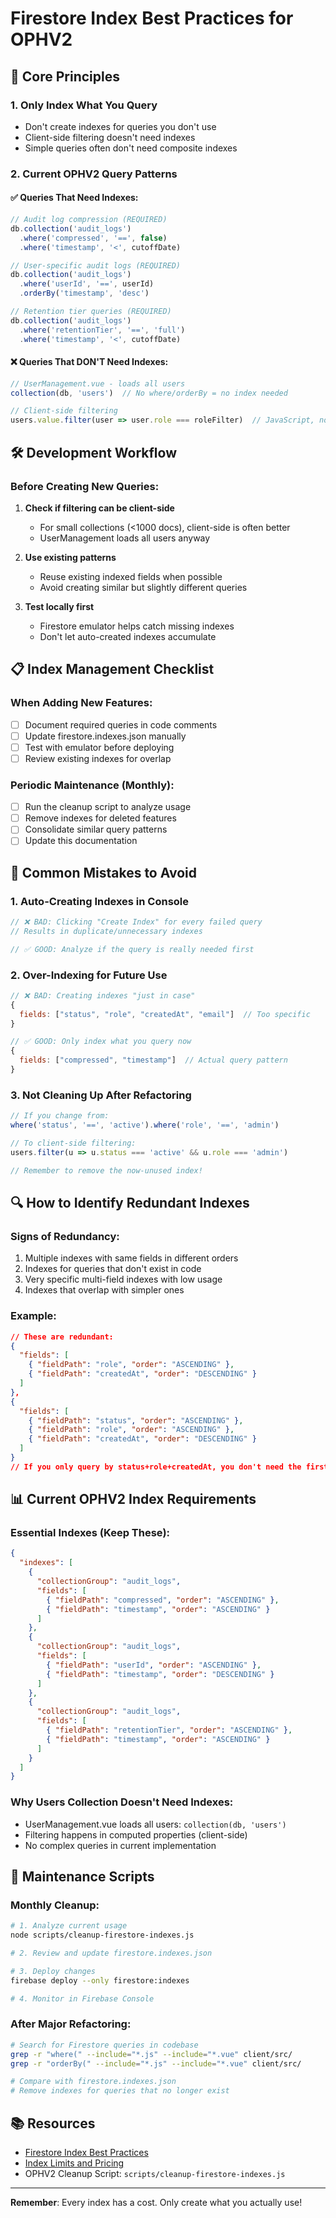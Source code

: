 # Firestore Index Best Practices for OPHV2

## 🎯 Core Principles

### 1. Only Index What You Query
- Don't create indexes for queries you don't use
- Client-side filtering doesn't need indexes
- Simple queries often don't need composite indexes

### 2. Current OPHV2 Query Patterns

#### ✅ Queries That Need Indexes:
```javascript
// Audit log compression (REQUIRED)
db.collection('audit_logs')
  .where('compressed', '==', false)
  .where('timestamp', '<', cutoffDate)

// User-specific audit logs (REQUIRED)
db.collection('audit_logs')
  .where('userId', '==', userId)
  .orderBy('timestamp', 'desc')

// Retention tier queries (REQUIRED)
db.collection('audit_logs')
  .where('retentionTier', '==', 'full')
  .where('timestamp', '<', cutoffDate)
```

#### ❌ Queries That DON'T Need Indexes:
```javascript
// UserManagement.vue - loads all users
collection(db, 'users')  // No where/orderBy = no index needed

// Client-side filtering
users.value.filter(user => user.role === roleFilter)  // JavaScript, not Firestore
```

## 🛠️ Development Workflow

### Before Creating New Queries:

1. **Check if filtering can be client-side**
   - For small collections (<1000 docs), client-side is often better
   - UserManagement loads all users anyway

2. **Use existing patterns**
   - Reuse existing indexed fields when possible
   - Avoid creating similar but slightly different queries

3. **Test locally first**
   - Firestore emulator helps catch missing indexes
   - Don't let auto-created indexes accumulate

## 📋 Index Management Checklist

### When Adding New Features:
- [ ] Document required queries in code comments
- [ ] Update firestore.indexes.json manually
- [ ] Test with emulator before deploying
- [ ] Review existing indexes for overlap

### Periodic Maintenance (Monthly):
- [ ] Run the cleanup script to analyze usage
- [ ] Remove indexes for deleted features
- [ ] Consolidate similar query patterns
- [ ] Update this documentation

## 🚫 Common Mistakes to Avoid

### 1. Auto-Creating Indexes in Console
```javascript
// ❌ BAD: Clicking "Create Index" for every failed query
// Results in duplicate/unnecessary indexes

// ✅ GOOD: Analyze if the query is really needed first
```

### 2. Over-Indexing for Future Use
```javascript
// ❌ BAD: Creating indexes "just in case"
{
  fields: ["status", "role", "createdAt", "email"]  // Too specific
}

// ✅ GOOD: Only index what you query now
{
  fields: ["compressed", "timestamp"]  // Actual query pattern
}
```

### 3. Not Cleaning Up After Refactoring
```javascript
// If you change from:
where('status', '==', 'active').where('role', '==', 'admin')

// To client-side filtering:
users.filter(u => u.status === 'active' && u.role === 'admin')

// Remember to remove the now-unused index!
```

## 🔍 How to Identify Redundant Indexes

### Signs of Redundancy:
1. Multiple indexes with same fields in different orders
2. Indexes for queries that don't exist in code
3. Very specific multi-field indexes with low usage
4. Indexes that overlap with simpler ones

### Example:
```json
// These are redundant:
{
  "fields": [
    { "fieldPath": "role", "order": "ASCENDING" },
    { "fieldPath": "createdAt", "order": "DESCENDING" }
  ]
},
{
  "fields": [
    { "fieldPath": "status", "order": "ASCENDING" },
    { "fieldPath": "role", "order": "ASCENDING" },
    { "fieldPath": "createdAt", "order": "DESCENDING" }
  ]
}
// If you only query by status+role+createdAt, you don't need the first index
```

## 📊 Current OPHV2 Index Requirements

### Essential Indexes (Keep These):
```json
{
  "indexes": [
    {
      "collectionGroup": "audit_logs",
      "fields": [
        { "fieldPath": "compressed", "order": "ASCENDING" },
        { "fieldPath": "timestamp", "order": "ASCENDING" }
      ]
    },
    {
      "collectionGroup": "audit_logs",
      "fields": [
        { "fieldPath": "userId", "order": "ASCENDING" },
        { "fieldPath": "timestamp", "order": "DESCENDING" }
      ]
    },
    {
      "collectionGroup": "audit_logs",
      "fields": [
        { "fieldPath": "retentionTier", "order": "ASCENDING" },
        { "fieldPath": "timestamp", "order": "ASCENDING" }
      ]
    }
  ]
}
```

### Why Users Collection Doesn't Need Indexes:
- UserManagement.vue loads all users: `collection(db, 'users')`
- Filtering happens in computed properties (client-side)
- No complex queries in current implementation

## 🔧 Maintenance Scripts

### Monthly Cleanup:
```bash
# 1. Analyze current usage
node scripts/cleanup-firestore-indexes.js

# 2. Review and update firestore.indexes.json

# 3. Deploy changes
firebase deploy --only firestore:indexes

# 4. Monitor in Firebase Console
```

### After Major Refactoring:
```bash
# Search for Firestore queries in codebase
grep -r "where(" --include="*.js" --include="*.vue" client/src/
grep -r "orderBy(" --include="*.js" --include="*.vue" client/src/

# Compare with firestore.indexes.json
# Remove indexes for queries that no longer exist
```

## 📚 Resources

- [Firestore Index Best Practices](https://firebase.google.com/docs/firestore/query-data/index-overview)
- [Index Limits and Pricing](https://firebase.google.com/docs/firestore/quotas#indexes)
- OPHV2 Cleanup Script: `scripts/cleanup-firestore-indexes.js`

---

**Remember**: Every index has a cost. Only create what you actually use!